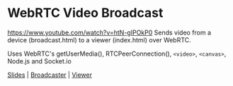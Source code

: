 # WebRTC Video Broadcast
https://www.youtube.com/watch?v=htN-gIPOkP0
Sends video from a device (broadcast.html) to a viewer (index.html) over WebRTC.

Uses WebRTC's getUserMedia(), RTCPeerConnection(), `<video>`, `<canvas>`, Node.js and Socket.io

[Slides](http://slides.com/basscord/webrtc-video-streaming/) | [Broadcaster](https://video-chat.basscord.co:8888/broadcast.html) | [Viewer](https://video-chat.basscord.co:8888)


